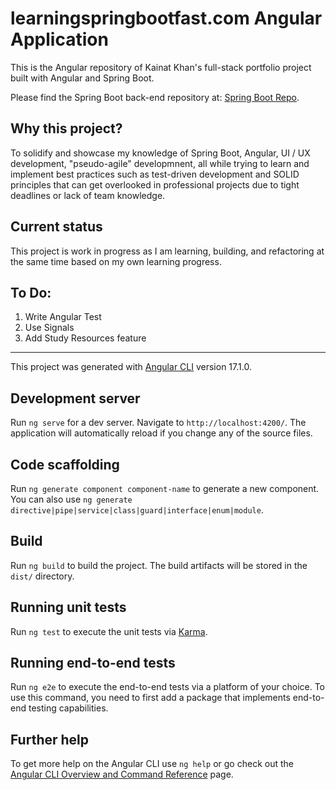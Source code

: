 # learningspringbootfast.com Angular Application

This is the Angular repository of Kainat Khan's full-stack portfolio project built with Angular and Spring Boot.

Please find the Spring Boot back-end repository at: [Spring Boot Repo](https://github.com/Kainatkhan89/learnspringbootfast-web-services-v2).

## Why this project?

To solidify and showcase my knowledge of Spring Boot, Angular, UI / UX development, "pseudo-agile" developmnent, all while trying to learn and implement best practices such as test-driven development and SOLID principles that can get overlooked in professional projects due to tight deadlines or lack of team knowledge. 

## Current status

This project is work in progress as I am learning, building, and refactoring at the same time based on my own learning progress.

## To Do:

1. Write Angular Test
2. Use Signals
3. Add Study Resources feature

----

This project was generated with [Angular CLI](https://github.com/angular/angular-cli) version 17.1.0.

## Development server

Run `ng serve` for a dev server. Navigate to `http://localhost:4200/`. The application will automatically reload if you change any of the source files.

## Code scaffolding

Run `ng generate component component-name` to generate a new component. You can also use `ng generate directive|pipe|service|class|guard|interface|enum|module`.

## Build

Run `ng build` to build the project. The build artifacts will be stored in the `dist/` directory.

## Running unit tests

Run `ng test` to execute the unit tests via [Karma](https://karma-runner.github.io).

## Running end-to-end tests

Run `ng e2e` to execute the end-to-end tests via a platform of your choice. To use this command, you need to first add a package that implements end-to-end testing capabilities.

## Further help

To get more help on the Angular CLI use `ng help` or go check out the [Angular CLI Overview and Command Reference](https://angular.io/cli) page.
